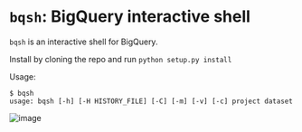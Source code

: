 # `bqsh`: BigQuery interactive shell

`bqsh` is an interactive shell for BigQuery.

Install by cloning the repo and run `python setup.py install`

Usage:

```
$ bqsh
usage: bqsh [-h] [-H HISTORY_FILE] [-C] [-m] [-v] [-c] project dataset
```

![image](https://media.giphy.com/media/fjxtvIlpg4e7uZS5vL/giphy.gif)
